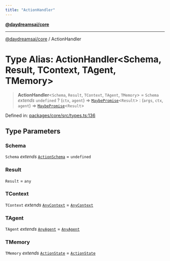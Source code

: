 ```yaml
---
title: "ActionHandler"
---
```


[**@daydreamsai/core**](./api-reference.md)

***

[@daydreamsai/core](./api-reference.md) / ActionHandler

# Type Alias: ActionHandler\<Schema, Result, TContext, TAgent, TMemory\>

> **ActionHandler**\<`Schema`, `Result`, `TContext`, `TAgent`, `TMemory`\> = `Schema` *extends* `undefined` ? (`ctx`, `agent`) => [`MaybePromise`](./MaybePromise.md)\<`Result`\> : (`args`, `ctx`, `agent`) => [`MaybePromise`](./MaybePromise.md)\<`Result`\>

Defined in: [packages/core/src/types.ts:136](https://github.com/dojoengine/daydreams/blob/877d54c3d7a1ffa2e1fe799ae3402216c969af05/packages/core/src/types.ts#L136)

## Type Parameters

### Schema

`Schema` *extends* [`ActionSchema`](./ActionSchema.md) = `undefined`

### Result

`Result` = `any`

### TContext

`TContext` *extends* [`AnyContext`](./AnyContext.md) = [`AnyContext`](./AnyContext.md)

### TAgent

`TAgent` *extends* [`AnyAgent`](./AnyAgent.md) = [`AnyAgent`](./AnyAgent.md)

### TMemory

`TMemory` *extends* [`ActionState`](./ActionState.md) = [`ActionState`](./ActionState.md)
